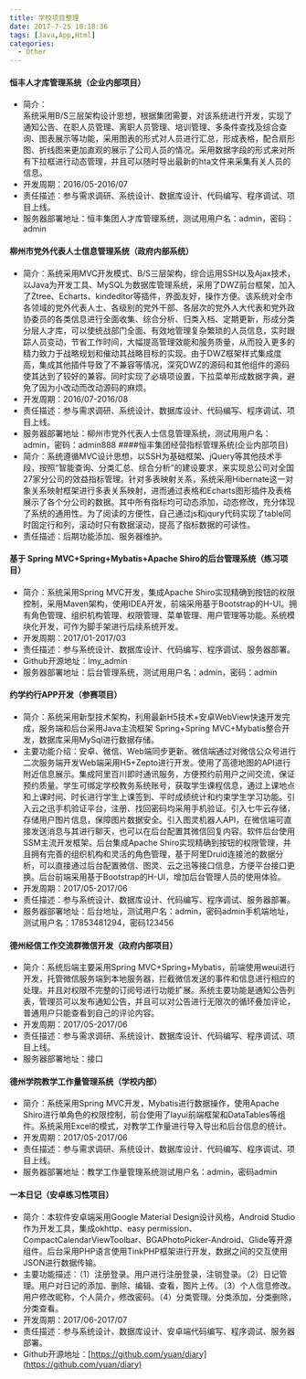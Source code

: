 ```yaml
---
title: 学校项目整理
date: 2017-7-25 10:18:36
tags: [Java,App,Html]
categories:
  - Other
---
```

#### 恒丰人才库管理系统（企业内部项目）
* 简介：  
系统采用B/S三层架构设计思想，根据集团需要，对该系统进行开发，实现了通知公告、在职人员管理、离职人员管理、培训管理、多条件查找及综合查询、图表展示等功能，采用图表的形式对人员进行汇总，形成表格，配合扇形图、折线图来更加直观的展示了公司人员的情况。采用数据字段的形式来对所有下拉框进行动态管理，并且可以随时导出最新的hta文件来采集有关人员的信息。
* 开发周期：2016/05-2016/07
* 责任描述：参与需求调研、系统设计、数据库设计、代码编写、程序调试、项目上线。
* 服务器部署地址：恒丰集团人才库管理系统，测试用用户名：admin，密码：admin
#### 柳州市党外代表人士信息管理系统（政府内部系统）
* 简介：系统采用MVC开发模式、B/S三层架构，综合运用SSH以及Ajax技术，以Java为开发工具、MySQL为数据库管理系统，采用了DWZ前台框架，加入了Ztree、Echarts、kindeditor等插件，界面友好，操作方便。该系统对全市各领域的党外代表人士、各级别的党外干部、各层次的党外人大代表和党外政协委员的各类信息进行全面收集、综合分析、归类入档、定期更新，形成分类分层人才库，可以使统战部门全面、有效地管理复杂繁琐的人员信息，实时跟踪人员变动，节省工作时间，大幅提高管理效能和服务质量，从而投入更多的精力致力于战略规划和催动其战略目标的实现。由于DWZ框架样式集成度高，集成其他插件导致了不兼容等情况，深究DWZ的源码和其他组件的源码使其达到了较好的兼容。同时实现了必填项设置，下拉菜单形成数据字典，避免了因为小改动而改动源码的麻烦。
* 开发周期：2016/07-2016/08
* 责任描述：参与需求调研、系统设计、数据库设计、代码编写、程序调试、项目上线。
* 服务器部署地址：柳州市党外代表人士信息管理系统，测试用用户名：admin，密码：admin888
####恒丰集团经营指标管理系统(企业内部项目)
* 简介：系统遵循MVC设计思想，以SSH为基础框架、jQuery等其他技术手段，按照“智能查询、分类汇总、综合分析”的建设要求，来实现总公司对全国27家分公司的效益指标管理。针对多表映射关系，系统采用Hibernate这一对象关系映射框架进行多表关系映射，进而通过表格和Echarts图形插件及表格展示了各个分公司的数据。其中所有指标均可动态添加，动态修改，充分体现了系统的通用性。为了阅读的方便性，自己通过js和jqury代码实现了table同时固定行和列，滚动时只有数据滚动，提高了指标数据的可读性。
* 责任描述：后期功能添加、服务器维护。
#### 基于 Spring MVC+Spring+Mybatis+Apache Shiro的后台管理系统（练习项目）
* 简介：系统采用Spring MVC开发，集成Apache Shiro实现精确到按钮的权限控制，采用Maven架构，使用IDEA开发，前端采用基于Bootstrap的H-UI。拥有角色管理、组织机构管理、权限管理、菜单管理、用户管理等功能。系统模块化开发，可作为脚手架进行后续系统开发。
* 开发周期：2017/01-2017/03
* 责任描述：参与系统设计、数据库设计、代码编写、程序调试、服务器部署。
* Github开源地址：lmy\_admin
* 服务器部署地址：后台管理系统，测试用用户名：admin，密码：admin
#### 约学约行APP开发（参赛项目）
* 简介：系统采用新型技术架构，利用最新H5技术+安卓WebView快速开发完成，服务端和后台采用Java主流框架 Spring+Spring MVC+Mybatis整合开发，数据库采用MySql进行数据存储。
* 主要功能介绍：安卓、微信、Web端同步更新。微信端通过对微信公众号进行二次服务端开发Web端采用H5+Zepto进行开发。使用了高德地图的API进行附近信息展示。集成阿里百川即时通讯服务，方便预约前用户之间交流，保证预约质量。学生可绑定学校教务系统账号，获取学生课程信息，通过上课地点和上课时间、时长进行学生上课签到、平时成绩统计和约束学生学习功能。引入云之迅手机验证平台，注册、找回密码均采用手机验证。引入七牛云存储，存储用户图片信息，保障图片数据安全。引入图灵机器人API，在微信端可直接发送消息与其进行聊天，也可以在后台配置其微信回复内容。软件后台使用SSM主流开发框架。后台集成Apache Shiro实现精确到按钮的权限管理，并且拥有完善的组织机构和灵活的角色管理，基于阿里Druid连接池的数据分析，可以直接通过后台配置微信、图灵、云之迅等接口信息，方便平台接口更换。后台前端采用基于Bootstrap的H-UI，增加后台管理人员的使用体验。
* 开发周期：2017/05-2017/06
* 责任描述：参与系统设计、数据库设计、代码编写、程序调试、服务器部署。
* 服务器部署地址：后台地址，测试用户名：admin，密码admin手机端地址，测试用户名：17853481294，密码123456
#### 德州经信工作交流群微信开发（政府内部项目）
* 简介：系统后端主要采用Spring MVC+Spring+Mybatis，前端使用weui进行开发，托管微信服务端到本地服务器，拦截微信发送的事件和信息进行相应的处理。并且对权限不完整的订阅号进行功能扩展。系统主要功能是通知公告列表，管理员可以发布通知公告，并且可以对公告进行无限次的循环叠加评论，普通用户只能查看到自己的评论内容。
* 开发周期：2017/05-2017/06
* 责任描述：参与需求调研、系统设计、数据库设计、代码编写、程序调试、项目上线。
* 服务器部署地址：接口
#### 德州学院教学工作量管理系统（学校内部）

* 简介：系统采用Spring MVC开发，Mybatis进行数据操作，使用Apache Shiro进行单角色的权限控制，前台使用了layui前端框架和DataTables等组件。系统采用Excel的模式，对教学工作量进行导入导出和后台信息的统计。
* 开发周期：2017/05-2017/06
* 责任描述：参与需求调研、系统设计、数据库设计、代码编写、程序调试、项目上线。
* 服务器部署地址：教学工作量管理系统测试用户名：admin，密码admin
#### 一本日记（安卓练习性项目）
* 简介：本软件安卓端采用Google Material Design设计风格，Android Studio作为开发工具，集成okhttp、easy permission、CompactCalendarViewToolbar、BGAPhotoPicker-Android、Glide等开源组件。后台采用PHP语言使用TinkPHP框架进行开发，数据之间的交互使用JSON进行数据传输。
* 主要功能描述：（1）注册登录。用户进行注册登录，注销登录。（2）日记管理。用户对日记的添加、删除、编辑、查看，图片上传。（3）个人信息修改。用户修改昵称，个人简介，修改密码。（4）分类管理。分类添加，分类删除，分类查看。
* 开发周期：2017/06-2017/07
* 责任描述：参与系统设计、数据库设计、安卓端代码编写、程序调试、服务器部署。
* Github开源地址：[https://github.com/yuan/diary](https://github.com/yuan/diary)
  